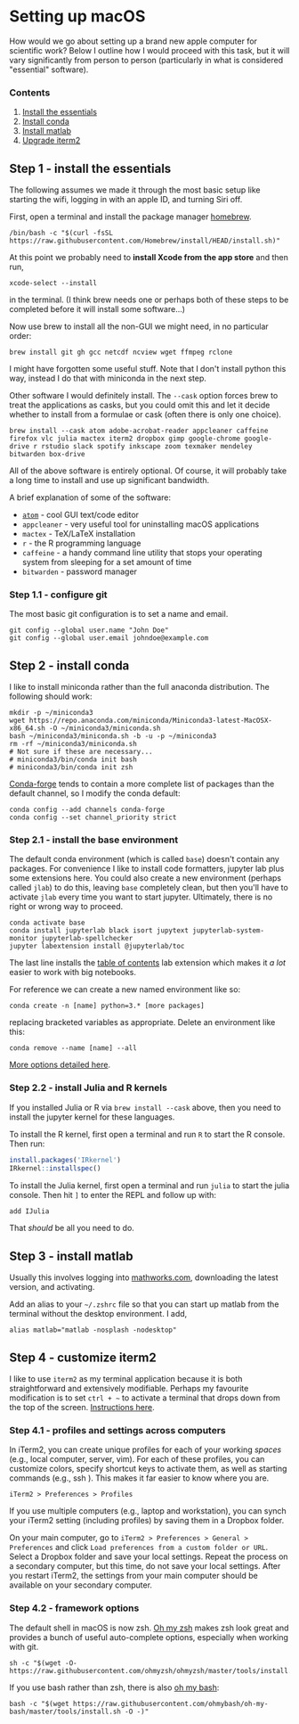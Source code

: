 # Setting up macOS

How would we go about setting up a brand new apple computer for scientific work? Below I outline how I would proceed with this task, but it will vary significantly from person to person (particularly in what is considered "essential" software).

### Contents

1) [Install the essentials](#Step-1---install-the-essentials)
1) [Install conda](#Step-2---install-conda)
1) [Install matlab](#Step-3---install-matlab)
1) [Upgrade iterm2](#Step-4---customize-iterm2)

## Step 1 - install the essentials

The following assumes we made it through the most basic setup like starting the wifi, logging in with an apple ID, and turning Siri off. 

First, open a terminal and install the package manager [homebrew](https://brew.sh/).

    /bin/bash -c "$(curl -fsSL https://raw.githubusercontent.com/Homebrew/install/HEAD/install.sh)"
    
At this point we probably need to __install Xcode from the app store__ and then run,

    xcode-select --install
    
in the terminal. (I think brew needs one or perhaps both of these steps to be completed before it will install some software...)

Now use brew to install all the non-GUI we might need, in no particular order:

    brew install git gh gcc netcdf ncview wget ffmpeg rclone
    
I might have forgotten some useful stuff. Note that I don't install python this way, instead I do that with miniconda in the next step. 
    
Other software I would definitely install. The `--cask` option forces brew to treat the applications as casks, but you could omit this and let it decide whether to install from a formulae or cask (often there is only one choice). 

    brew install --cask atom adobe-acrobat-reader appcleaner caffeine firefox vlc julia mactex iterm2 dropbox gimp google-chrome google-drive r rstudio slack spotify inkscape zoom texmaker mendeley bitwarden box-drive
    
All of the above software is entirely optional. Of course, it will probably take a long time to install and use up significant bandwidth.

A brief explanation of some of the software:

* [`atom`](https://atom.io/) - cool GUI text/code editor
* `appcleaner` - very useful tool for uninstalling macOS applications
* `mactex` - TeX/LaTeX installation
* `r` - the R programming language
* `caffeine` - a handy command line utility that stops your operating system from sleeping for a set amount of time
* `bitwarden` - password manager

### Step 1.1 - configure git

The most basic git configuration is to set a name and email.

    git config --global user.name "John Doe"
    git config --global user.email johndoe@example.com

## Step 2 - install conda

I like to install miniconda rather than the full anaconda distribution. The following should work:

    mkdir -p ~/miniconda3
    wget https://repo.anaconda.com/miniconda/Miniconda3-latest-MacOSX-x86_64.sh -O ~/miniconda3/miniconda.sh
    bash ~/miniconda3/miniconda.sh -b -u -p ~/miniconda3
    rm -rf ~/miniconda3/miniconda.sh
    # Not sure if these are necessary...
    # miniconda3/bin/conda init bash
    # miniconda3/bin/conda init zsh
    
[Conda-forge](https://conda-forge.org/) tends to contain a more complete list of packages than the default channel, so I modify the conda default:

    conda config --add channels conda-forge
    conda config --set channel_priority strict
    
### Step 2.1 - install the base environment

The default conda environment (which is called `base`) doesn't contain any packages. For convenience I like to install code formatters, jupyter lab plus some extensions here. You could also create a new environment (perhaps called `jlab`) to do this, leaving `base` completely clean, but then you'll have to activate `jlab` every time you want to start jupyter. Ultimately, there is no right or wrong way to proceed. 

    conda activate base
    conda install jupyterlab black isort jupytext jupyterlab-system-monitor jupyterlab-spellchecker
    jupyter labextension install @jupyterlab/toc

The last line installs the [table of contents](https://github.com/jupyterlab/jupyterlab-toc) lab extension which makes it _a lot_ easier to work with big notebooks.

For reference we can create a new named environment like so:

    conda create -n [name] python=3.* [more packages]
    
replacing bracketed variables as appropriate. Delete an environment like this:

    conda remove --name [name] --all
    
[More options detailed here](https://conda.io/projects/conda/en/latest/user-guide/tasks/manage-environments.html).

### Step 2.2 - install Julia and R kernels

If you installed Julia or R via `brew install --cask` above, then you need to install the jupyter kernel for these languages.

To install the R kernel, first open a terminal and run `R` to start the R console. Then run:

```R
install.packages('IRkernel') 
IRkernel::installspec()
```

To install the Julia kernel, first open a terminal and run `julia` to start the julia console. Then hit `]` to enter the REPL and follow up with:

```julia
add IJulia
```

That _should_ be all you need to do.
    
## Step 3 - install matlab

Usually this involves logging into [mathworks.com](https://www.mathworks.com/), downloading the latest version, and activating.

Add an alias to your `~/.zshrc` file so that you can start up matlab from the terminal without the desktop environment. I add,

```
alias matlab="matlab -nosplash -nodesktop"
```

## Step 4 - customize iterm2

I like to use `iterm2` as my terminal application because it is both straightforward and extensively modifiable. Perhaps my favourite modification is to set `ctrl + ~` to activate a terminal that drops down from the top of the screen. [Instructions here](https://blog.mestwin.net/drop-down-terminal-in-macos-with-iterm2/).

### Step 4.1 - profiles and settings across computers
In iTerm2, you can create unique profiles for each of your working _spaces_ (e.g., local computer, server, vim). For each of these profiles, you can customize colors, specify shortcut keys to activate them, as well as starting commands (e.g., ssh _<server>_). This makes it far easier to know where you are.

`iTerm2 > Preferences > Profiles`

If you use multiple computers (e.g., laptop and workstation), you can synch your iTerm2 setting (including profiles) by saving them in a Dropbox folder.

On your main computer, go to `iTerm2 > Preferences > General > Preferences` and click `Load preferences from a custom folder or URL`. Select a Dropbox folder and save your local settings. Repeat the process on a secondary computer, but this time, do not save your local settings. After you restart iTerm2, the settings from your main computer should be available on your secondary computer.

### Step 4.2 - framework options
The default shell in macOS is now zsh. [Oh my zsh](https://github.com/ohmyzsh/ohmyzsh/) makes zsh look great and provides a bunch of useful auto-complete options, especially when working with git. 

    sh -c "$(wget -O- https://raw.githubusercontent.com/ohmyzsh/ohmyzsh/master/tools/install.sh)"
    
If you use bash rather than zsh, there is also [oh my bash](https://github.com/ohmybash/oh-my-bash):

    bash -c "$(wget https://raw.githubusercontent.com/ohmybash/oh-my-bash/master/tools/install.sh -O -)"
    
